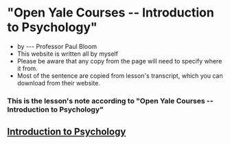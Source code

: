 "Open Yale Courses -- Introduction to Psychology"
=
* by --- Professor Paul Bloom
* This website is written all by myself 
* Please be aware that any copy from the page will need to specify where it from.
* Most of the sentence are copied from lesson's transcript, which you can download from their website.

### This is the lesson's note according to "Open Yale Courses -- Introduction to Psychology"

## [Introduction to Psychology](https://oyc.yale.edu/introduction-psychology/psyc-110)

